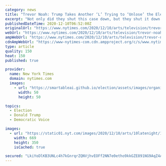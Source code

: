 ```yaml
---
category: news
title: "Trevor Noah: Trump Takes Another ‘L’ Trying to ‘Unlose’ the Election"
excerpt: "Not only did they shut this case down, but they shut it down in just 34 minutes,” Noah said of the Supreme Court. “They didn’t even pretend that they were going to consider it.”"
publishedDateTime: 2020-12-10T06:52:00Z
originalUrl: "https://www.nytimes.com/2020/12/10/arts/television/trevor-noah-trump-supreme-court.html"
webUrl: "https://www.nytimes.com/2020/12/10/arts/television/trevor-noah-trump-supreme-court.html"
ampWebUrl: "https://www.nytimes.com/2020/12/10/arts/television/trevor-noah-trump-supreme-court.amp.html"
cdnAmpWebUrl: "https://www-nytimes-com.cdn.ampproject.org/c/s/www.nytimes.com/2020/12/10/arts/television/trevor-noah-trump-supreme-court.amp.html"
type: article
quality: 150
heat: 150
published: true

provider:
  name: New York Times
  domain: nytimes.com
  images:
    - url: "https://smartableai.github.io/election/assets/images/organizations/nytimes.com-50x50.jpg"
      width: 50
      height: 50

topics:
  - Election
  - Donald Trump
  - Democratic Voice

images:
  - url: "https://static01.nyt.com/images/2020/12/10/arts/10latenight/10latenight-facebookJumbo-v2.png"
    width: 669
    height: 350
    isCached: true

secured: "LkiYoDlKB3UNLc4h7kGnrqrZQNVjhvEOFf2NN7e0etho9kkGZE891NG9AqZ4AN95Wj6TsH52rNa8moUdTSbWXGEc3PJ4zHRFiQVsGRC50Y2rd1Xf+vP6dxNDLtdqgOXSOnjGMTxOJri0OD94GeF414Qj1RFkX3tsjGU6PaggiQYXMMrhxLRWi3Mv2nh0AtZ+ZdttJLMdVAGObo6GIEC1j1E8/0duOZ4itxWYUIR2C7ab/EQ2NF6bYPCH6hs8LDkinFJCoBjsecX6X6t3SlvV/5+3D+EONZZzHma/Sqiar1oyhuUxjNUAL0fkzMxSq1agcCP4WDieFIAKCWrvlcPssuQDAwGewJEf9LBikHlghGs=;0/uCVxJMcxvHwecS2QyKGA=="
---
```


